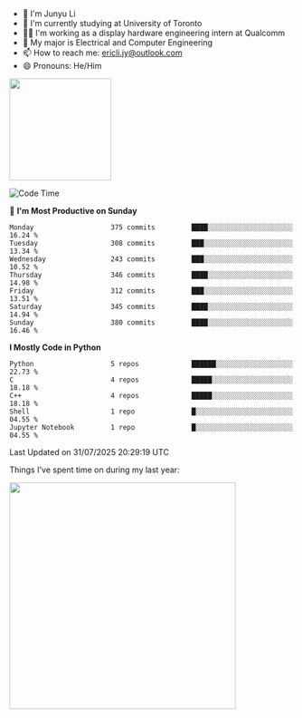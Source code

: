 ### 
- 👨 I'm Junyu Li
- 📖 I'm currently studying at University of Toronto
- 🧑‍💻 I'm working as a display hardware engineering intern at Qualcomm
- 🌱 My major is Electrical and Computer Engineering
- 📫 How to reach me: ericli.jy@outlook.com
- 😄 Pronouns: He/Him

<p align="left">  
  <img height="180em" src="https://github-readme-stats-sigma-five-48.vercel.app/api?username=ericjyli&theme=tokyonight&show_icons=true&count_private=true&include_orgs=true" />
<!--  <img height="180em" src="https://github-readme-stats-sigma-five-48.vercel.app/api/top-langs/?username=ericjyli&theme=tokyonight&count_private=true&include_orgs=true&include_orgs=true&layout=compact" /> -->
</p>

<!--START_SECTION:waka-->
![Code Time](http://img.shields.io/badge/Code%20Time-507%20hrs%2019%20mins-blue)

📅 **I'm Most Productive on Sunday** 

```text
Monday                   375 commits         ████░░░░░░░░░░░░░░░░░░░░░   16.24 % 
Tuesday                  308 commits         ███░░░░░░░░░░░░░░░░░░░░░░   13.34 % 
Wednesday                243 commits         ███░░░░░░░░░░░░░░░░░░░░░░   10.52 % 
Thursday                 346 commits         ████░░░░░░░░░░░░░░░░░░░░░   14.98 % 
Friday                   312 commits         ███░░░░░░░░░░░░░░░░░░░░░░   13.51 % 
Saturday                 345 commits         ████░░░░░░░░░░░░░░░░░░░░░   14.94 % 
Sunday                   380 commits         ████░░░░░░░░░░░░░░░░░░░░░   16.46 % 
```


**I Mostly Code in Python** 

```text
Python                   5 repos             ██████░░░░░░░░░░░░░░░░░░░   22.73 % 
C                        4 repos             █████░░░░░░░░░░░░░░░░░░░░   18.18 % 
C++                      4 repos             █████░░░░░░░░░░░░░░░░░░░░   18.18 % 
Shell                    1 repo              █░░░░░░░░░░░░░░░░░░░░░░░░   04.55 % 
Jupyter Notebook         1 repo              █░░░░░░░░░░░░░░░░░░░░░░░░   04.55 % 
```




 Last Updated on 31/07/2025 20:29:19 UTC
<!--END_SECTION:waka-->

<p> Things I've spent time on during my last year: </p>
<img height="400em" src="https://github-readme-stats-git-master-ericjyli.vercel.app/api/wakatime?username=ericjyli&layout=compact&theme=tokyonight" />

<!--
Here are some ideas to get you started:

- 🔭 I’m currently working on ...
- 🌱 I’m currently learning ...
- 👯 I’m looking to collaborate on ...
- 🤔 I’m looking for help with ...
- 💬 Ask me about ...
- 📫 How to reach me: ...
- 😄 Pronouns: ...
- ⚡ Fun fact: ...
-->
